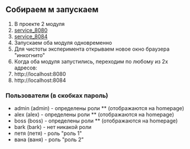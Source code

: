
## Собираем м запускаем

1. В проекте 2 модуля
2. [service_8080](service_8080)
3. [service_8084](service_8084)
4. Запускаем оба модуля одновременно
5. Для чистоты эксперимента открываем новое окно браузера "инкогнито"
6. Когда оба модуля запустились, переходим по любому из 2х адресов:
7. http://localhost:8080
8. http://localhost:8084

### Пользователи (в скобках пароль)

* admin (admin) - определены роли ** (отображаются на homepage)
* alex (alex) - определены роли ** (отображаются на homepage)
* boss (boss) - определены роли ** (отображаются на homepage)
* bark (bark) - нет никакой роли
* петя (петя) - роль "роль 1"
* вана (ваня) - роль "роль 2"
 





